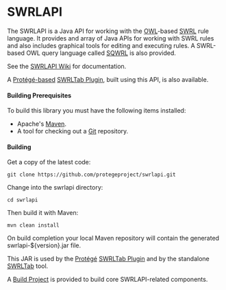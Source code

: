 SWRLAPI
=======

The SWRLAPI is a Java API for working with the [OWL](http://en.wikipedia.org/wiki/Web_Ontology_Language)-based [SWRL](http://www.w3.org/Submission/SWRL/) rule language. 
It provides and array of Java APIs for working with SWRL rules and also includes graphical tools for editing and executing rules. A SWRL-based OWL query language called [SQWRL](https://github.com/protegeproject/swrlapi/wiki/SQWRL) is also provided.

See the [SWRLAPI Wiki](https://github.com/protegeproject/swrlapi/wiki) for documentation.

A [Protégé-based](http://protege.stanford.edu/) [SWRLTab Plugin](https://github.com/protegeproject/swrltab-plugin), built using this API, is also available. 

#### Building Prerequisites

To build this library you must have the following items installed:

+ Apache's [Maven](http://maven.apache.org/index.html).
+ A tool for checking out a [Git](http://git-scm.com/) repository.

#### Building

Get a copy of the latest code:

    git clone https://github.com/protegeproject/swrlapi.git 

Change into the swrlapi directory:

    cd swrlapi

Then build it with Maven:

    mvn clean install

On build completion your local Maven repository will contain the generated swrlapi-${version}.jar file.

This JAR is used by the [Protégé](http://protege.stanford.edu/) [SWRLTab Plugin](https://github.com/protegeproject/swrltab-plugin)
and by the standalone [SWRLTab](https://github.com/protegeproject/swrltab) tool.

A [Build Project](https://github.com/protegeproject/swrltab-project) is provided to build core SWRLAPI-related components.
